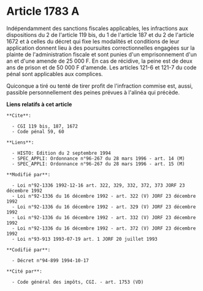 # Article 1783 A

Indépendamment des sanctions fiscales applicables, les infractions aux dispositions du 2 de l'article 119 bis, du 1 de
l'article 187 et du 2 de l'article 1672 et à celles du décret qui fixe les modalités et conditions de leur application
donnent lieu à des poursuites correctionnelles engagées sur la plainte de l'administration fiscale et sont punies d'un
emprisonnement d'un an et d'une amende de 25 000 F. En cas de récidive, la peine est de deux ans de prison et de 50 000 F
d'amende. Les articles 121-6 et 121-7 du code pénal sont applicables aux complices.

Quiconque a tiré ou tenté de tirer profit de l'infraction commise est, aussi, passible personnellement des peines prévues à
l'alinéa qui précède.

**Liens relatifs à cet article**

	**Cite**:

	  - CGI 119 bis, 187, 1672
	  - Code pénal 59, 60

	**Liens**:

	  - HISTO: Edition du 2 septembre 1994
	  - SPEC_APPLI: Ordonnance n°96-267 du 28 mars 1996 - art. 14 (M)
	  - SPEC_APPLI: Ordonnance n°96-267 du 28 mars 1996 - art. 15 (M)

	**Modifié par**:

	  - Loi n°92-1336 1992-12-16 art. 322, 329, 332, 372, 373 JORF 23 décembre 1992
	  - Loi n°92-1336 du 16 décembre 1992 - art. 322 (V) JORF 23 décembre 1992
	  - Loi n°92-1336 du 16 décembre 1992 - art. 329 (V) JORF 23 décembre 1992
	  - Loi n°92-1336 du 16 décembre 1992 - art. 332 (V) JORF 23 décembre 1992
	  - Loi n°92-1336 du 16 décembre 1992 - art. 372 (V) JORF 23 décembre 1992
	  - Loi n°93-913 1993-07-19 art. 1 JORF 20 juillet 1993

	**Codifié par**:

	  - Décret n°94-899 1994-10-17

	**Cité par**:

	  - Code général des impôts, CGI. - art. 1753 (VD)
